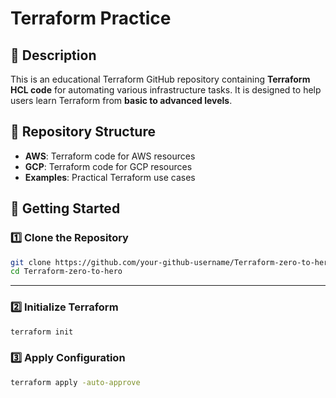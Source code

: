 # Terraform Practice

## 📖 Description
This is an educational Terraform GitHub repository containing **Terraform HCL code** for automating various infrastructure tasks. It is designed to help users learn Terraform from **basic to advanced levels**.

## 📂 Repository Structure
- **AWS**: Terraform code for AWS resources  
- **GCP**: Terraform code for GCP resources  
- **Examples**: Practical Terraform use cases  

## 🚀 Getting Started
### 1️⃣ Clone the Repository
```bash
git clone https://github.com/your-github-username/Terraform-zero-to-hero.git
cd Terraform-zero-to-hero
```
---

### 2️⃣ Initialize Terraform
```bash
terraform init
```

### 3️⃣ Apply Configuration
```bash
terraform apply -auto-approve
```

